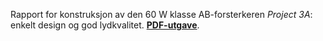 Rapport for konstruksjon av den 60 W klasse AB-forsterkeren
*Project 3A*: enkelt design og god lydkvalitet.
**[PDF-utgave](https://raw.github.com/epsil/p3a/master/rapport.pdf)**.
